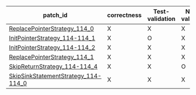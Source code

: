  | patch_id |correctness |Test-validation |NPEX-validation |
 |--- | --- | --- | --- | 
 | [ReplacePointerStrategy_114_0](./patches/ReplacePointerStrategy_114_0/patch.java#L115) | X | X | X | 
 | [InitPointerStrategy_114-114_1](./patches/InitPointerStrategy_114-114_1/patch.java#L115) | X | O | X | 
 | [InitPointerStrategy_114-114_2](./patches/InitPointerStrategy_114-114_2/patch.java#L115) | X | X | X | 
 | [ReplacePointerStrategy_114_1](./patches/ReplacePointerStrategy_114_1/patch.java#L115) | X | X | X | 
 | [SkipReturnStrategy_114-114_4](./patches/SkipReturnStrategy_114-114_4/patch.java#L115) | X | X | O | 
 | [SkipSinkStatementStrategy_114-114_0](./patches/SkipSinkStatementStrategy_114-114_0/patch.java#L115) | X | X | X | 
